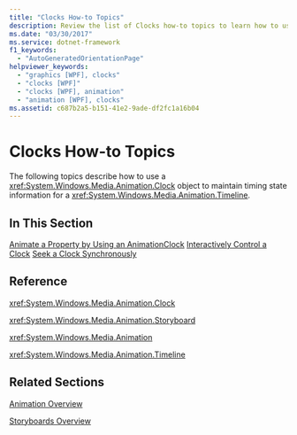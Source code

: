 ```yaml
---
title: "Clocks How-to Topics"
description: Review the list of Clocks how-to topics to learn how to use a Clock object to maintain timing state information for a Timeline.
ms.date: "03/30/2017"
ms.service: dotnet-framework
f1_keywords:
  - "AutoGeneratedOrientationPage"
helpviewer_keywords:
  - "graphics [WPF], clocks"
  - "clocks [WPF]"
  - "clocks [WPF], animation"
  - "animation [WPF], clocks"
ms.assetid: c687b2a5-b151-41e2-9ade-df2fc1a16b04
---
```

# Clocks How-to Topics

The following topics describe how to use a <xref:System.Windows.Media.Animation.Clock> object to maintain timing state information for a <xref:System.Windows.Media.Animation.Timeline>.

## In This Section

[Animate a Property by Using an AnimationClock](how-to-animate-a-property-by-using-an-animationclock.md)
[Interactively Control a Clock](how-to-interactively-control-a-clock.md)
[Seek a Clock Synchronously](how-to-seek-a-clock-synchronously.md)

## Reference

<xref:System.Windows.Media.Animation.Clock>

<xref:System.Windows.Media.Animation.Storyboard>

<xref:System.Windows.Media.Animation>

<xref:System.Windows.Media.Animation.Timeline>

## Related Sections

[Animation Overview](animation-overview.md)

[Storyboards Overview](storyboards-overview.md)

